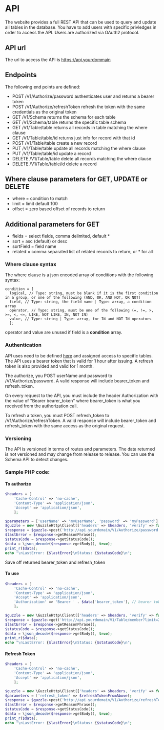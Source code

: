 # API

The website provides a full REST API that can be used to query and update all tables in the database.  You have to add users with specific privledges in order to access the API. Users are authorized via OAuth2 protocol.

## API url

The url to access the API is https://api.yourdommain

## Endpoints

The following end points are defined:

  * POST   /V1/Authorize/password authenticates user and returns a bearer token
  * POST   /V1/Authorize/refreshToken refresh the token with the same credentials as the original token
  * GET    /V1/Schema returns the schema for each table
  * GET    /V1/Schema/table returns the specific table schema
  * GET    /V1/Table/table returns all records in table matching the where clause
  * GET    /V1/Table/table/id returns just info for record with that id
  * POST   /V1/Table/table create a new record
  * PUT    /V1/Table/table update all records matching the where clause
  * PUT    /V1/Table/table/id update a record
  * DELETE /V1/Table/table delete all records matching the where clause
  * DELETE /V1/Table/table/id delete a record

## Where clause parameters for GET, UPDATE or DELETE
  * where = condition to match
  * limit = limit default 100
  * offset = zero based offset of records to return

## Additional parameters for GET
  * fields = select fields, comma delimited, default *
  * sort = asc (default) or desc
  * sortField = field name
  * related = comma separated list of related records to return, or * for all

### Where clause syntax
The where clause is a json encoded array of conditions with the following syntax:
```
condition = [
  logical, // Type: string, must be blank if it is the first condition in a group, or one of the following (AND, OR, AND NOT, OR NOT)
  field, // Type: string, the field name | Type: array, a condition array
  operator, // Type: string, must be one of the following (=, !=, >, >=, <, <=, LIKE, NOT LIKE, IN, NOT IN)
  value, // Type: string | Type: array, for IN and NOT IN operators
  ];
```
operator and value are unused if field is a **condition** array.

### Authentication

API uses need to be defined [here](/System/API/users) and assigned access to specific tables. The API uses a bearer token that is valid for 1 hour after issuing.  A refresh token is also provided and valid for 1 month.

The authorize, you POST userName and password to /V1/Authorize/password. A valid response will include bearer_token and refresh_token.

On every request to the API, you must include the header Authorization with the value of "Bearer bearer_token" where bearer_token is what you received from the authorization call.

To refresh a token, you must POST refresh_token to /V1/Authorize/refreshToken.  A valid response will include bearer_token and refresh_token with the same access as the original request.

### Versioning
The API is versioned in terms of routes and parameters.  The data returned is not versioned and may change from release to release. You can use the Schema API to detect changes.

### Sample PHP code:
#### To authorize
```php
$headers = [
	'Cache-Control' => 'no-cache',
	'Content-Type' => 'application/json',
	'Accept' => 'application/json',
	];

$parameters = ['userName' => 'myUserName', 'password' => 'myPassword'];
$guzzle = new \GuzzleHttp\Client(['headers' => $headers, 'verify' => false, 'http_errors' => false]);
$response = $guzzle->post('http://api.yourdomain/V1/Authorize/password', ['form_params' => $parameters, ]);
$lastError = $response->getReasonPhrase();
$statusCode = $response->getStatusCode();
$data = \json_decode($response->getBody(), true);
print_r($data);
echo "\nLastError: {$lastError}\nStatus: {$statusCode}\n";
````

Save off returned bearer_token and refresh_token

#### To use
```php
$headers = [
	'Cache-Control' => 'no-cache',
	'Content-Type' => 'application/json',
	'Accept' => 'application/json',
	'Authorization' => 'Bearer ' . $data['bearer_token'], // bearer token from above $data
	];

$guzzle = new \GuzzleHttp\Client(['headers' => $headers, 'verify' => false, 'http_errors' => false]);
$response = $guzzle->get('http://api.yourdomain/V1/Table/member?limit=2&sortField=memberId&sort=d&related=membership');
$lastError = $response->getReasonPhrase();
$statusCode = $response->getStatusCode();
$data = \json_decode($response->getBody(), true);
print_r($data);
echo "\nLastError: {$lastError}\nStatus: {$statusCode}\n";
```

#### Refresh Token
```php
$headers = [
	'Cache-Control' => 'no-cache',
	'Content-Type' => 'application/json',
	'Accept' => 'application/json',
	];

$guzzle = new \GuzzleHttp\Client(['headers' => $headers, 'verify' => false, 'http_errors' => false]);
$parameters = ['refresh_token' => $refreshTokenFromAbove];
$response = $guzzle->post('http://api.yourdomain/V1/Authorize/refreshToken', ['form_params' => $parameters, ]);
$lastError = $response->getReasonPhrase();
$statusCode = $response->getStatusCode();
$data = \json_decode($response->getBody(), true);
print_r($data);
echo "\nLastError: {$lastError}\nStatus: {$statusCode}\n";
```
